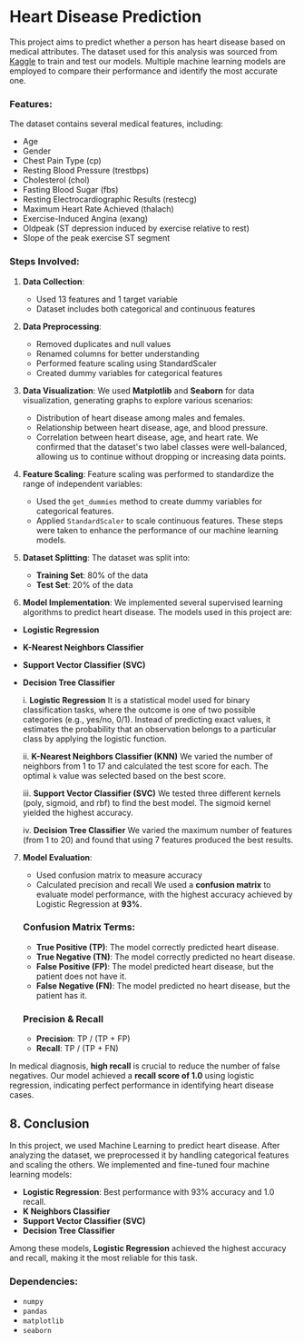 # Heart Disease Prediction

This project aims to predict whether a person has heart disease based on medical attributes. The dataset used for this analysis was sourced from [Kaggle](https://www.kaggle.com/datasets/johnsmith88/heart-disease-dataset) to train and test our models. Multiple machine learning models are employed to compare their performance and identify the most accurate one.

### Features:
The dataset contains several medical features, including:
- Age
- Gender
- Chest Pain Type (cp)
- Resting Blood Pressure (trestbps)
- Cholesterol (chol)
- Fasting Blood Sugar (fbs)
- Resting Electrocardiographic Results (restecg)
- Maximum Heart Rate Achieved (thalach)
- Exercise-Induced Angina (exang)
- Oldpeak (ST depression induced by exercise relative to rest)
- Slope of the peak exercise ST segment

### Steps Involved:
1. **Data Collection**: 
   - Used 13 features and 1 target variable
   - Dataset includes both categorical and continuous features

2. **Data Preprocessing**:
   - Removed duplicates and null values
   - Renamed columns for better understanding
   - Performed feature scaling using StandardScaler
   - Created dummy variables for categorical features

3. **Data Visualization**:
   We used **Matplotlib** and **Seaborn** for data visualization, generating graphs to explore various scenarios:
    - Distribution of heart disease among males and females.
    - Relationship between heart disease, age, and blood pressure.
    - Correlation between heart disease, age, and heart rate.
    We confirmed that the dataset's two label classes were well-balanced, allowing us to continue without dropping or increasing data points.

4. **Feature Scaling**:
   Feature scaling was performed to standardize the range of independent variables:
    - Used the `get_dummies` method to create dummy variables for categorical features.
    - Applied `StandardScaler` to scale continuous features.
    These steps were taken to enhance the performance of our machine learning models.

5. **Dataset Splitting**:
   The dataset was split into:
    - **Training Set**: 80% of the data
    - **Test Set**: 20% of the data

6. **Model Implementation**:
We implemented several supervised learning algorithms to predict heart disease. The models used in this project are:
- **Logistic Regression**
- **K-Nearest Neighbors Classifier**
- **Support Vector Classifier (SVC)**
- **Decision Tree Classifier**

   i. **Logistic Regression**
     It is a statistical model used for binary classification tasks, where the outcome is one of two possible categories (e.g., yes/no, 0/1). Instead of predicting exact       values, it estimates the probability that an observation belongs to a particular class by applying the logistic function.

   ii. **K-Nearest Neighbors Classifier (KNN)**
      We varied the number of neighbors from 1 to 17 and calculated the test score for each. The optimal `k` value was selected based on the best score.

   iii. **Support Vector Classifier (SVC)**
      We tested three different kernels (poly, sigmoid, and rbf) to find the best model. The sigmoid kernel yielded the highest accuracy.

   iv. **Decision Tree Classifier**
      We varied the maximum number of features (from 1 to 20) and found that using 7 features produced the best results.

7. **Model Evaluation**:
   - Used confusion matrix to measure accuracy
   - Calculated precision and recall
    We used a **confusion matrix** to evaluate model performance, with the highest accuracy achieved by Logistic Regression at **93%**.
    
    ### Confusion Matrix Terms:
    - **True Positive (TP)**: The model correctly predicted heart disease.
    - **True Negative (TN)**: The model correctly predicted no heart disease.
    - **False Positive (FP)**: The model predicted heart disease, but the patient does not have it.
    - **False Negative (FN)**: The model predicted no heart disease, but the patient has it.
    
    ### Precision & Recall
    - **Precision**: TP / (TP + FP)
    - **Recall**: TP / (TP + FN)

In medical diagnosis, **high recall** is crucial to reduce the number of false negatives. Our model achieved a **recall score of 1.0** using logistic regression, indicating perfect performance in identifying heart disease cases.

## 8. Conclusion
In this project, we used Machine Learning to predict heart disease. After analyzing the dataset, we preprocessed it by handling categorical features and scaling the others. We implemented and fine-tuned four machine learning models:

- **Logistic Regression**: Best performance with 93% accuracy and 1.0 recall.
- **K Neighbors Classifier**
- **Support Vector Classifier (SVC)**
- **Decision Tree Classifier**

Among these models, **Logistic Regression** achieved the highest accuracy and recall, making it the most reliable for this task.

### Dependencies:
- `numpy`
- `pandas`
- `matplotlib`
- `seaborn`
